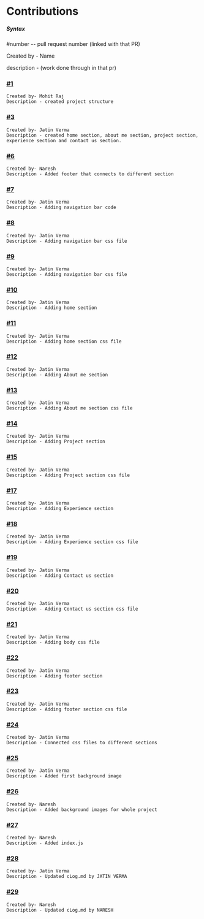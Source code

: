 # Contributions

##### Syntax 
#number  -- pull request number (linked with that PR)

Created by  - Name

description - (work done through in that pr)



### [#1](https://github.com/jatinverma14/My-Portfolio/pull/1)
    Created by- Mohit Raj
    Description - created project structure
    
### [#3](https://github.com/jatinverma14/My-Portfolio/pull/3)
    Created by- Jatin Verma
    Description - created home section, about me section, project section, experience section and contact us section.

### [#6](https://github.com/jatinverma14/My-Portfolio/pull/6)
    Created by- Naresh
    Description - Added footer that connects to different section

### [#7](https://github.com/jatinverma14/My-Portfolio/pull/7)
    Created by- Jatin Verma
    Description - Adding navigation bar code
    
### [#8](https://github.com/jatinverma14/My-Portfolio/pull/8)
    Created by- Jatin Verma
    Description - Adding navigation bar css file

### [#9](https://github.com/jatinverma14/My-Portfolio/pull/9)
    Created by- Jatin Verma
    Description - Adding navigation bar css file

### [#10](https://github.com/jatinverma14/My-Portfolio/pull/10)
    Created by- Jatin Verma
    Description - Adding home section

### [#11](https://github.com/jatinverma14/My-Portfolio/pull/11)
    Created by- Jatin Verma
    Description - Adding home section css file 

### [#12](https://github.com/jatinverma14/My-Portfolio/pull/12)
    Created by- Jatin Verma
    Description - Adding About me section 

### [#13](https://github.com/jatinverma14/My-Portfolio/pull/13)
    Created by- Jatin Verma
    Description - Adding About me section css file

### [#14](https://github.com/jatinverma14/My-Portfolio/pull/14)
    Created by- Jatin Verma
    Description - Adding Project section 

### [#15](https://github.com/jatinverma14/My-Portfolio/pull/15)
    Created by- Jatin Verma
    Description - Adding Project section css file

### [#17](https://github.com/jatinverma14/My-Portfolio/pull/17)
    Created by- Jatin Verma
    Description - Adding Experience section 

### [#18](https://github.com/jatinverma14/My-Portfolio/pull/18)
    Created by- Jatin Verma
    Description - Adding Experience section css file

### [#19](https://github.com/jatinverma14/My-Portfolio/pull/19)
    Created by- Jatin Verma
    Description - Adding Contact us section

### [#20](https://github.com/jatinverma14/My-Portfolio/pull/20)
    Created by- Jatin Verma
    Description - Adding Contact us section css file

### [#21](https://github.com/jatinverma14/My-Portfolio/pull/21)
    Created by- Jatin Verma
    Description - Adding body css file

### [#22](https://github.com/jatinverma14/My-Portfolio/pull/22)
    Created by- Jatin Verma
    Description - Adding footer section

### [#23](https://github.com/jatinverma14/My-Portfolio/pull/23)
    Created by- Jatin Verma
    Description - Adding footer section css file

### [#24](https://github.com/jatinverma14/My-Portfolio/pull/24)
    Created by- Jatin Verma
    Description - Connected css files to different sections

### [#25](https://github.com/jatinverma14/My-Portfolio/pull/25)
    Created by- Jatin Verma
    Description - Added first background image

### [#26](https://github.com/jatinverma14/My-Portfolio/pull/26)
    Created by- Naresh
    Description - Added background images for whole project

### [#27](https://github.com/jatinverma14/My-Portfolio/pull/27)
    Created by- Naresh
    Description - Added index.js

### [#28](https://github.com/jatinverma14/My-Portfolio/pull/28)
    Created by- Jatin Verma
    Description - Updated cLog.md by JATIN VERMA

### [#29](https://github.com/jatinverma14/My-Portfolio/pull/29)
    Created by- Naresh
    Description - Updated cLog.md by NARESH